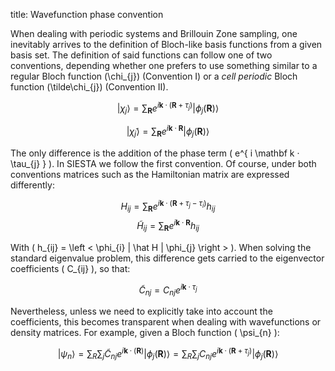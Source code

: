 title: Wavefunction phase convention

When dealing with periodic systems and Brillouin Zone sampling, one inevitably
arrives to the definition of Bloch-like basis functions from a given basis set.
The definition of said functions can follow one of two conventions, depending
whether one prefers to use something similar to a regular Bloch function
\(\chi_{j}\) (Convention I) or a *cell periodic* Bloch function
\(\tilde\chi_{j}\) (Convention II).

$$ \left |       \chi_{j} \right > = \sum_{ \mathbf R}
   e^{i \mathbf k·(\mathbf R + \tau_{j})}
   \left | \phi_{j}(\mathbf R) \right >  $$

$$ \left | \tilde\chi_{j} \right > = \sum_{ \mathbf R}
   e^{i \mathbf k· \mathbf R}
   \left | \phi_{j}(\mathbf R) \right >  $$

The only difference is the addition of the phase term \( e^{ i \mathbf k
· \tau_{j} } \). In SIESTA we follow the first convention.
Of course, under both conventions matrices such as the Hamiltonian matrix are
expressed differently:

$$        H_{ij} = \sum_{ \mathbf R} e^{i \mathbf k·(\mathbf R
                                         + \tau_{j} - \tau_{i})} h_{ij}$$
$$ \tilde H_{ij} = \sum_{ \mathbf R} e^{i \mathbf k· \mathbf R } h_{ij} $$

With \( h_{ij} = \left < \phi_{i}  | \hat H | \phi_{j} \right > \). When solving
the standard eigenvalue problem, this difference gets carried to the eigenvector
coefficients \( C_{ij} \), so that:

$$ \tilde C_{nj} = C_{nj} e^{i \mathbf k · \tau_{j} } $$

Nevertheless, unless we need to explicitly take into account the coefficients,
this becomes transparent when dealing with wavefunctions or density matrices.
For example, given a Bloch function \( \psi_{n} \):

$$ \left | \psi_{n} \right > =
   \sum_{R}\sum_{j} \tilde C_{nj} e^{i \mathbf k·(\mathbf R)}
   \left | \phi_{j}(\mathbf R) \right >  =
   \sum_{R}\sum_{j} C_{nj} e^{i \mathbf k·(\mathbf R + \tau_{j})}
   \left | \phi_{j}(\mathbf R) \right > $$